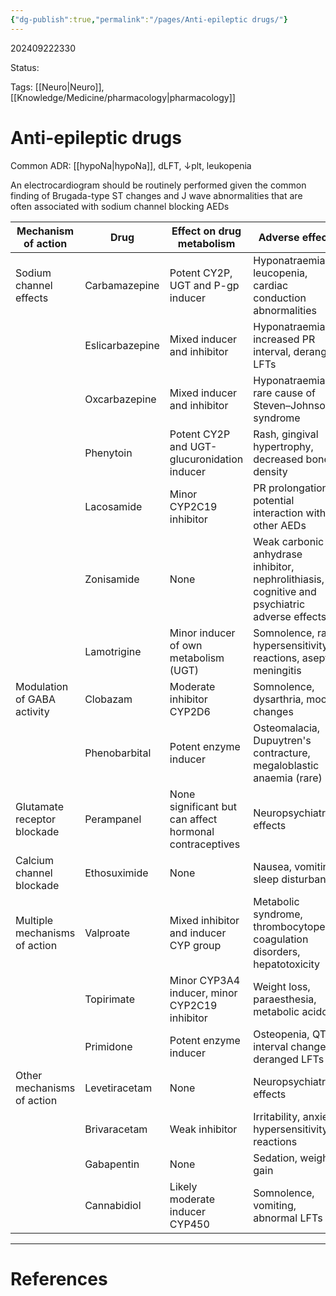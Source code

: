 ```yaml
---
{"dg-publish":true,"permalink":"/pages/Anti-epileptic drugs/"}
---
```



202409222330

Status: 

Tags: [[Neuro\|Neuro]], [[Knowledge/Medicine/pharmacology\|pharmacology]]

# Anti-epileptic drugs
Common ADR: [[hypoNa\|hypoNa]], dLFT, ↓plt, leukopenia

An electrocardiogram should be routinely performed given the common finding of Brugada-type ST changes and J wave abnormalities that are often associated with sodium channel blocking AEDs

| Mechanism of action           | Drug            | Effect on drug metabolism                               | Adverse effects                                                                               |
| ----------------------------- | --------------- | ------------------------------------------------------- | --------------------------------------------------------------------------------------------- |
| Sodium channel effects        | Carbamazepine   | Potent CY2P, UGT and P-gp inducer                       | Hyponatraemia, leucopenia, cardiac conduction abnormalities                                   |
|                               | Eslicarbazepine | Mixed inducer and inhibitor                             | Hyponatraemia, increased PR interval, deranged LFTs                                           |
|                               | Oxcarbazepine   | Mixed inducer and inhibitor                             | Hyponatraemia, rare cause of Steven–Johnson syndrome                                          |
|                               | Phenytoin       | Potent CY2P and UGT-glucuronidation inducer             | Rash, gingival hypertrophy, decreased bone density                                            |
|                               | Lacosamide      | Minor CYP2C19 inhibitor                                 | PR prolongation, potential interaction with other AEDs                                        |
|                               | Zonisamide      | None                                                    | Weak carbonic anhydrase inhibitor, nephrolithiasis, cognitive and psychiatric adverse effects |
|                               | Lamotrigine     | Minor inducer of own metabolism (UGT)                   | Somnolence, rash, hypersensitivity reactions, aseptic meningitis                              |
| Modulation of GABA activity   | Clobazam        | Moderate inhibitor CYP2D6                               | Somnolence, dysarthria, mood changes                                                          |
|                               | Phenobarbital   | Potent enzyme inducer                                   | Osteomalacia, Dupuytren's contracture, megaloblastic anaemia (rare)                           |
| Glutamate receptor blockade   | Perampanel      | None significant but can affect hormonal contraceptives | Neuropsychiatric effects                                                                      |
| Calcium channel blockade      | Ethosuximide    | None                                                    | Nausea, vomiting, sleep disturbance                                                           |
| Multiple mechanisms of action | Valproate       | Mixed inhibitor and inducer CYP group                   | Metabolic syndrome, thrombocytopenia, coagulation disorders, hepatotoxicity                   |
|                               | Topirimate      | Minor CYP3A4 inducer, minor CYP2C19 inhibitor           | Weight loss, paraesthesia, metabolic acidosis                                                 |
|                               | Primidone       | Potent enzyme inducer                                   | Osteopenia, QT interval changes, deranged LFTs                                                |
| Other mechanisms of action    | Levetiracetam   | None                                                    | Neuropsychiatric effects                                                                      |
|                               | Brivaracetam    | Weak inhibitor                                          | Irritability, anxiety, hypersensitivity reactions                                             |
|                               | Gabapentin      | None                                                    | Sedation, weight gain                                                                         |
|                               | Cannabidiol     | Likely moderate inducer CYP450                          | Somnolence, vomiting, abnormal LFTs                                                           |







___
# References

